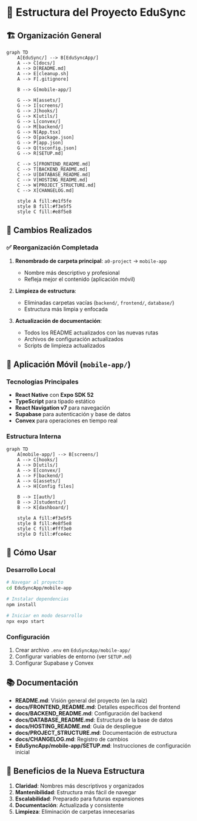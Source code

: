 # 📁 Estructura del Proyecto EduSync

## 🏗️ Organización General

```mermaid
graph TD
    A[EduSync/] --> B[EduSyncApp/]
    A --> C[docs/]
    A --> D[README.md]
    A --> E[cleanup.sh]
    A --> F[.gitignore]
    
    B --> G[mobile-app/]
    
    G --> H[assets/]
    G --> I[screens/]
    G --> J[hooks/]
    G --> K[utils/]
    G --> L[convex/]
    G --> M[backend/]
    G --> N[App.tsx]
    G --> O[package.json]
    G --> P[app.json]
    G --> Q[tsconfig.json]
    G --> R[SETUP.md]
    
    C --> S[FRONTEND_README.md]
    C --> T[BACKEND_README.md]
    C --> U[DATABASE_README.md]
    C --> V[HOSTING_README.md]
    C --> W[PROJECT_STRUCTURE.md]
    C --> X[CHANGELOG.md]
    
    style A fill:#e1f5fe
    style B fill:#f3e5f5
    style C fill:#e8f5e8
```

## 🔄 Cambios Realizados

### ✅ Reorganización Completada

1. **Renombrado de carpeta principal**: `a0-project` → `mobile-app`
   - Nombre más descriptivo y profesional
   - Refleja mejor el contenido (aplicación móvil)

2. **Limpieza de estructura**:
   - Eliminadas carpetas vacías (`backend/`, `frontend/`, `database/`)
   - Estructura más limpia y enfocada

3. **Actualización de documentación**:
   - Todos los README actualizados con las nuevas rutas
   - Archivos de configuración actualizados
   - Scripts de limpieza actualizados

## 📱 Aplicación Móvil (`mobile-app/`)

### Tecnologías Principales
- **React Native** con **Expo SDK 52**
- **TypeScript** para tipado estático
- **React Navigation v7** para navegación
- **Supabase** para autenticación y base de datos
- **Convex** para operaciones en tiempo real

### Estructura Interna

```mermaid
graph TD
    A[mobile-app/] --> B[screens/]
    A --> C[hooks/]
    A --> D[utils/]
    A --> E[convex/]
    A --> F[backend/]
    A --> G[assets/]
    A --> H[Config files]
    
    B --> I[auth/]
    B --> J[students/]
    B --> K[dashboard/]
    
    style A fill:#f3e5f5
    style B fill:#e8f5e8
    style C fill:#fff3e0
    style D fill:#fce4ec
```

## 🚀 Cómo Usar

### Desarrollo Local
```bash
# Navegar al proyecto
cd EduSyncApp/mobile-app

# Instalar dependencias
npm install

# Iniciar en modo desarrollo
npx expo start
```

### Configuración
1. Crear archivo `.env` en `EduSyncApp/mobile-app/`
2. Configurar variables de entorno (ver `SETUP.md`)
3. Configurar Supabase y Convex

## 📚 Documentación

- **README.md**: Visión general del proyecto (en la raíz)
- **docs/FRONTEND_README.md**: Detalles específicos del frontend
- **docs/BACKEND_README.md**: Configuración del backend
- **docs/DATABASE_README.md**: Estructura de la base de datos
- **docs/HOSTING_README.md**: Guía de despliegue
- **docs/PROJECT_STRUCTURE.md**: Documentación de estructura
- **docs/CHANGELOG.md**: Registro de cambios
- **EduSyncApp/mobile-app/SETUP.md**: Instrucciones de configuración inicial

## 🎯 Beneficios de la Nueva Estructura

1. **Claridad**: Nombres más descriptivos y organizados
2. **Mantenibilidad**: Estructura más fácil de navegar
3. **Escalabilidad**: Preparado para futuras expansiones
4. **Documentación**: Actualizada y consistente
5. **Limpieza**: Eliminación de carpetas innecesarias 